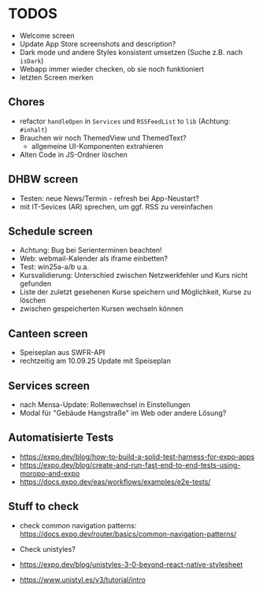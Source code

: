 # TODOS

- Welcome screen
- Update App Store screenshots and description?
- Dark mode und andere Styles konsistent umsetzen (Suche z.B. nach `isDark`)
- Webapp immer wieder checken, ob sie noch funktioniert
- letzten Screen merken

## Chores

- refactor `handleOpen` in `Services` und `RSSFeedList` to `lib` (Achtung: `#inhalt`)
- Brauchen wir noch ThemedView und ThemedText?
  - allgemeine UI-Komponenten extrahieren
- Alten Code in JS-Ordner löschen

## DHBW screen

- Testen: neue News/Termin - refresh bei App-Neustart?
- mit IT-Sevices (AR) sprechen, um ggf. RSS zu vereinfachen

## Schedule screen

- Achtung: Bug bei Serienterminen beachten!
- Web: webmail-Kalender als iframe einbetten?
- Test: win25a-a/b u.a.
- Kursvalidierung: Unterschied zwischen Netzwerkfehler und Kurs nicht gefunden
- Liste der zuletzt gesehenen Kurse speichern und Möglichkeit, Kurse zu löschen
- zwischen gespeicherten Kursen wechseln können

## Canteen screen

- Speiseplan aus SWFR-API
- rechtzeitig am 10.09.25 Update mit Speiseplan

## Services screen

- nach Mensa-Update: Rollenwechsel in Einstellungen
- Modal für "Gebäude Hangstraße" im Web oder andere Lösung?

## Automatisierte Tests

- https://expo.dev/blog/how-to-build-a-solid-test-harness-for-expo-apps
- https://expo.dev/blog/create-and-run-fast-end-to-end-tests-using-moropo-and-expo
- https://docs.expo.dev/eas/workflows/examples/e2e-tests/

## Stuff to check

- check common navigation patterns: https://docs.expo.dev/router/basics/common-navigation-patterns/
- Check unistyles?

- https://expo.dev/blog/unistyles-3-0-beyond-react-native-stylesheet
- https://www.unistyl.es/v3/tutorial/intro
